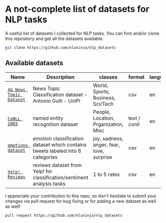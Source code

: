 # A not-complete list of datasets for NLP tasks

A useful list of datasets I collected for NLP tasks. You can fork and/or clone this repository and get all the datasets available.

```bash
git clone https://github.com/nluninja/nlp_datasets
```


## Available datasets

| Name | Description | classes | format | language |
| ---- | ----------- | ------- | ------ | -------- |
| [`AG News Topic Dataset`](./ag_news/) | News Topic Classification dataset - Antonio Gulli -  UniPi | World, Sports, Business, Sci/Tech | csv | en  |
| [`CoNLL 2003`](./conll2003/) | named entity recognition dataset | People, Location, Prganization, Misc | text / conll | en  |
| [`emotions dataset`](./emotion_classification_dataset/) | emotion classification dataset which contains tweets labeled into 6 categories | joy, sadness, anger, fear, love, surprise | csv | en |
| [`Yelp! Reviews`](./yelp_reviews/) | reviews dataset from Yelp! for classification/sentiment analysis tasks| 1 to 5 rates | csv | en  |



I appreciate your contribution to this repo, so don't hesitate to submit your changes via pull request for bug fixing or for adding a new dataset as well as well! 

```bash
pull request https://github.com/nluninja/nlp_datasets
```
